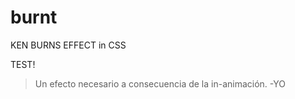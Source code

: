 # burnt


KEN BURNS EFFECT in CSS

TEST!

> Un efecto necesario a consecuencia de la in-animación. -YO
